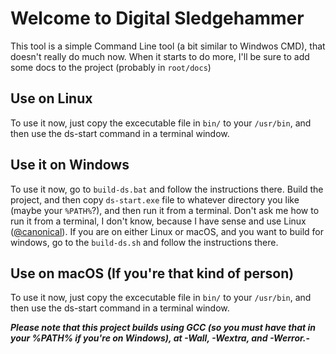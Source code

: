 # Welcome to Digital Sledgehammer

This tool is a simple Command Line tool (a bit similar to Windwos CMD), that doesn't really do much now.
When it starts to do more, I'll be sure to add some docs to the project (probably in `root/docs`)


## Use on Linux
To use it now, just copy the excecutable file in `bin/` to your `/usr/bin`, and then use the ds-start command in a terminal window.

## Use it on Windows
To use it now, go to `build-ds.bat` and follow the instructions there. Build the project, and then copy `ds-start.exe` file to whatever directory you like (maybe your `%PATH%`?), and then run it from a terminal. Don't ask me how to run it from a terminal, I don't know, because I have sense and use Linux (<a href="github.com/canonical">@canonical</a>). If you are on either Linux or macOS, and you want to build for windows, go to the `build-ds.sh` and follow the instructions there.

## Use on macOS (If you're that kind of person)
To use it now, just copy the excecutable file in `bin/` to your `/usr/bin`, and then use the ds-start command in a terminal window.

<b>*Please note that this project builds using GCC (so you must have that in your %PATH% if you're on Windows), at -Wall, -Wextra, and -Werror.*-</b>